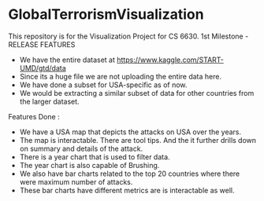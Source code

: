 # GlobalTerrorismVisualization
This repository is for the Visualization Project for CS  6630.
1st Milestone - RELEASE FEATURES
- We have the entire dataset at https://www.kaggle.com/START-UMD/gtd/data
- Since its a huge file we are not uploading the entire data here.
- We have done a subset for USA-specific as of now.
- We would be extracting a similar subset of data for other countries from the larger dataset.

Features Done :
- We have a USA map that depicts the attacks on USA over the years.
- The map is interactable. There are tool tips. And the it further drills down on summary and details of the attack.
- There is a year chart that is used to filter data.
- The year chart is also capable of Brushing.
- We also have bar charts related to the top 20 countries where there were maximum number of attacks.
- These bar charts have different metrics are is interactable as well.
